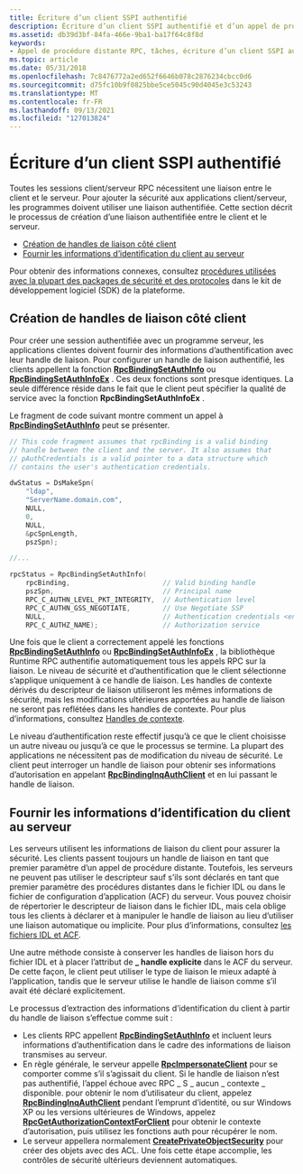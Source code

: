 ```yaml
---
title: Écriture d’un client SSPI authentifié
description: Écriture d’un client SSPI authentifié et d’un appel de procédure distante (RPC).
ms.assetid: db39d3bf-84fa-466e-9ba1-ba17f64c8f8d
keywords:
- Appel de procédure distante RPC, tâches, écriture d’un client SSPI authentifié
ms.topic: article
ms.date: 05/31/2018
ms.openlocfilehash: 7c8476772a2ed652f6646b078c2876234cbcc0d6
ms.sourcegitcommit: d75fc10b9f0825bbe5ce5045c90d4045e3c53243
ms.translationtype: MT
ms.contentlocale: fr-FR
ms.lasthandoff: 09/13/2021
ms.locfileid: "127013824"
---
```

# <a name="writing-an-authenticated-sspi-client"></a>Écriture d’un client SSPI authentifié

Toutes les sessions client/serveur RPC nécessitent une liaison entre le client et le serveur. Pour ajouter la sécurité aux applications client/serveur, les programmes doivent utiliser une liaison authentifiée. Cette section décrit le processus de création d’une liaison authentifiée entre le client et le serveur.

-   [Création de handles de liaison côté client](#creating-client-side-binding-handles)
-   [Fournir les informations d’identification du client au serveur](#providing-client-credentials-to-the-server)

Pour obtenir des informations connexes, consultez [procédures utilisées avec la plupart des packages de sécurité et des protocoles](/windows/desktop/SecAuthN/procedures-used-with-most-security-packages-and-protocols) dans le kit de développement logiciel (SDK) de la plateforme.

## <a name="creating-client-side-binding-handles"></a>Création de handles de liaison côté client

Pour créer une session authentifiée avec un programme serveur, les applications clientes doivent fournir des informations d’authentification avec leur handle de liaison. Pour configurer un handle de liaison authentifié, les clients appellent la fonction [**RpcBindingSetAuthInfo**](/windows/desktop/api/Rpcdce/nf-rpcdce-rpcbindingsetauthinfo) ou [**RpcBindingSetAuthInfoEx**](/windows/desktop/api/Rpcdce/nf-rpcdce-rpcbindingsetauthinfoexa) . Ces deux fonctions sont presque identiques. La seule différence réside dans le fait que le client peut spécifier la qualité de service avec la fonction **RpcBindingSetAuthInfoEx** .

Le fragment de code suivant montre comment un appel à [**RpcBindingSetAuthInfo**](/windows/desktop/api/Rpcdce/nf-rpcdce-rpcbindingsetauthinfo) peut se présenter.


```C++
// This code fragment assumes that rpcBinding is a valid binding 
// handle between the client and the server. It also assumes that
// pAuthCredentials is a valid pointer to a data structure which
// contains the user's authentication credentials.

dwStatus = DsMakeSpn(
    "ldap",
    "ServerName.domain.com",
    NULL,
    0,
    NULL,
    &pcSpnLength,
    pszSpn);

//...

rpcStatus = RpcBindingSetAuthInfo(
    rpcBinding,                       // Valid binding handle
    pszSpn,                           // Principal name 
    RPC_C_AUTHN_LEVEL_PKT_INTEGRITY,  // Authentication level
    RPC_C_AUTHN_GSS_NEGOTIATE,        // Use Negotiate SSP
    NULL,                             // Authentication credentials <entity type="ndash"/> use current thread credentials
    RPC_C_AUTHZ_NAME);                // Authorization service
```



Une fois que le client a correctement appelé les fonctions [**RpcBindingSetAuthInfo**](/windows/desktop/api/Rpcdce/nf-rpcdce-rpcbindingsetauthinfo) ou [**RpcBindingSetAuthInfoEx**](/windows/desktop/api/Rpcdce/nf-rpcdce-rpcbindingsetauthinfoexa) , la bibliothèque Runtime RPC authentifie automatiquement tous les appels RPC sur la liaison. Le niveau de sécurité et d’authentification que le client sélectionne s’applique uniquement à ce handle de liaison. Les handles de contexte dérivés du descripteur de liaison utiliseront les mêmes informations de sécurité, mais les modifications ultérieures apportées au handle de liaison ne seront pas reflétées dans les handles de contexte. Pour plus d’informations, consultez [Handles de contexte](context-handles.md).

Le niveau d’authentification reste effectif jusqu’à ce que le client choisisse un autre niveau ou jusqu’à ce que le processus se termine. La plupart des applications ne nécessitent pas de modification du niveau de sécurité. Le client peut interroger un handle de liaison pour obtenir ses informations d’autorisation en appelant [**RpcBindingInqAuthClient**](/windows/desktop/api/Rpcdce/nf-rpcdce-rpcbindinginqauthclient) et en lui passant le handle de liaison.

## <a name="providing-client-credentials-to-the-server"></a>Fournir les informations d’identification du client au serveur

Les serveurs utilisent les informations de liaison du client pour assurer la sécurité. Les clients passent toujours un handle de liaison en tant que premier paramètre d’un appel de procédure distante. Toutefois, les serveurs ne peuvent pas utiliser le descripteur sauf s’ils sont déclarés en tant que premier paramètre des procédures distantes dans le fichier IDL ou dans le fichier de configuration d’application (ACF) du serveur. Vous pouvez choisir de répertorier le descripteur de liaison dans le fichier IDL, mais cela oblige tous les clients à déclarer et à manipuler le handle de liaison au lieu d’utiliser une liaison automatique ou implicite. Pour plus d’informations, consultez [les fichiers IDL et ACF](the-idl-and-acf-files.md).

Une autre méthode consiste à conserver les handles de liaison hors du fichier IDL et à placer l’attribut de **\_ handle explicite** dans le ACF du serveur. De cette façon, le client peut utiliser le type de liaison le mieux adapté à l’application, tandis que le serveur utilise le handle de liaison comme s’il avait été déclaré explicitement.

Le processus d’extraction des informations d’identification du client à partir du handle de liaison s’effectue comme suit :

-   Les clients RPC appellent [**RpcBindingSetAuthInfo**](/windows/desktop/api/Rpcdce/nf-rpcdce-rpcbindingsetauthinfo) et incluent leurs informations d’authentification dans le cadre des informations de liaison transmises au serveur.
-   En règle générale, le serveur appelle [**RpcImpersonateClient**](/windows/desktop/api/Rpcdce/nf-rpcdce-rpcimpersonateclient) pour se comporter comme s’il s’agissait du client. Si le handle de liaison n’est pas authentifié, l’appel échoue avec RPC \_ S \_ aucun \_ contexte \_ disponible. pour obtenir le nom d’utilisateur du client, appelez [**RpcBindingInqAuthClient**](/windows/desktop/api/Rpcdce/nf-rpcdce-rpcbindinginqauthclient) pendant l’emprunt d’identité, ou sur Windows XP ou les versions ultérieures de Windows, appelez [**RpcGetAuthorizationContextForClient**](/windows/desktop/api/Rpcasync/nf-rpcasync-rpcgetauthorizationcontextforclient) pour obtenir le contexte d’autorisation, puis utilisez les fonctions auth pour récupérer le nom.
-   Le serveur appellera normalement [**CreatePrivateObjectSecurity**](/windows/desktop/api/securitybaseapi/nf-securitybaseapi-createprivateobjectsecurity) pour créer des objets avec des ACL. Une fois cette étape accomplie, les contrôles de sécurité ultérieurs deviennent automatiques.

 

 